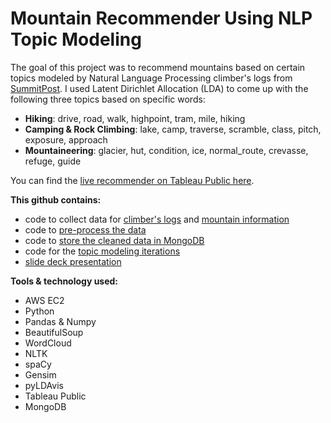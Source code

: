 # Mountain Recommender Using NLP Topic Modeling

The goal of this project was to recommend mountains based on certain topics modeled by Natural Language Processing climber's logs from [SummitPost](http://summitpost.org).  I used Latent Dirichlet Allocation (LDA) to come up with the following three topics based on specific words:

- **Hiking**:  drive, road, walk, highpoint, tram, mile, hiking
- **Camping & Rock Climbing**:  lake, camp, traverse, scramble, class, pitch, exposure, approach
- **Mountaineering**:  glacier, hut, condition, ice, normal_route, crevasse, refuge, guide

You can find the [live recommender on Tableau Public here](https://public.tableau.com/profile/angela.huang2167#!/vizhome/SummitPostTopics/Dashboard1).

**This github contains:**
- code to collect data for [climber's logs](https://github.com/huangee/summit_post/blob/master/1_get_data_climber_logs.ipynb) and [mountain information](https://github.com/huangee/summit_post/blob/master/1_get_data_mountains.ipynb)
- code to [pre-process the data](https://github.com/huangee/summit_post/blob/master/2_preprocess_climber_logs.ipynb)
- code to [store the cleaned data in MongoDB](https://github.com/huangee/summit_post/blob/master/3_MongoDB.ipynb)
- code for the [topic modeling iterations](https://github.com/huangee/summit_post/blob/master/4_Topic_Modeling.ipynb)
- [slide deck presentation](https://github.com/huangee/summit_post/blob/master/mountain_recommender.pdf)

**Tools & technology used:**
- AWS EC2
- Python
- Pandas & Numpy
- BeautifulSoup
- WordCloud
- NLTK
- spaCy
- Gensim
- pyLDAvis
- Tableau Public
- MongoDB
